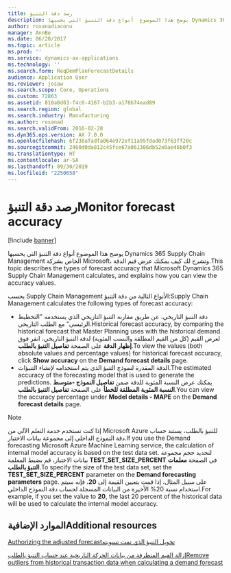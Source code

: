 ```yaml
---
title: رصد دقة التنبؤ​
description: يوضح هذا الموضوع  أنواع دقة التنبؤ التي يحسبها Dynamics 365 Supply Chain Management، وتشرح لك كيف يمكنك عرض قيم الدقة.
author: roxanadiaconu
manager: AnnBe
ms.date: 06/20/2017
ms.topic: article
ms.prod: ''
ms.service: dynamics-ax-applications
ms.technology: ''
ms.search.form: ReqDemPlanForecastDetails
audience: Application User
ms.reviewer: josaw
ms.search.scope: Core, Operations
ms.custom: 72863
ms.assetid: 810a0d63-f4c6-4167-b2b3-a178b74ead89
ms.search.region: global
ms.search.industry: Manufacturing
ms.author: roxanad
ms.search.validFrom: 2016-02-28
ms.dyn365.ops.version: AX 7.0.0
ms.openlocfilehash: 6f238afadfa064e972ef11a95fdad073f63ff20c
ms.sourcegitcommit: 2460d0da812c45fce67a061386db52e0ae46b0f3
ms.translationtype: HT
ms.contentlocale: ar-SA
ms.lasthandoff: 09/30/2019
ms.locfileid: "2250658"
---
```

# <a name="monitor-forecast-accuracy"></a><span data-ttu-id="3866f-103">رصد دقة التنبؤ​</span><span class="sxs-lookup"><span data-stu-id="3866f-103">Monitor forecast accuracy</span></span>

[!include [banner](../includes/banner.md)]

<span data-ttu-id="3866f-104">يوضح هذا الموضوع  أنواع دقة التنبؤ التي يحسبها Dynamics 365 Supply Chain Management الخاص بشركة Microsoft، وتشرح لك كيف يمكنك عرض قيم الدقة.</span><span class="sxs-lookup"><span data-stu-id="3866f-104">This topic describes the types of forecast accuracy that Microsoft Dynamics 365 Supply Chain Management calculates, and explains how you can view the accuracy values.</span></span>

<span data-ttu-id="3866f-105">يحسب Supply Chain Management الأنواع التالية من دقة التنبؤ:</span><span class="sxs-lookup"><span data-stu-id="3866f-105">Supply Chain Management calculates the following types of forecast accuracy:</span></span>

-   <span data-ttu-id="3866f-106">دقة التنبؤ التاريخي، عن طريق مقارنة التنبؤ التاريخي الذي يستخدمه "التخطيط الرئيسي" مع الطلب التاريخي.</span><span class="sxs-lookup"><span data-stu-id="3866f-106">Historical forecast accuracy, by comparing the historical forecast that Master Planning uses with the historical demand.</span></span> <span data-ttu-id="3866f-107">لعرض القيم (كل من القيم المطلقة والنسب المئوية) لدقة التنبؤ التاريخي، انقر فوق **إظهار الدقة** على الصفحة **تفاصيل التنبؤ بالطلب**.</span><span class="sxs-lookup"><span data-stu-id="3866f-107">To view the values (both absolute values and percentage values) for historical forecast accuracy, click **Show accuracy** on the **Demand forecast details** page.</span></span>
-   <span data-ttu-id="3866f-108">الدقة المقدرة لنموذج التنبؤ الذي يتم استخدامه لإنشاء التنبؤات.</span><span class="sxs-lookup"><span data-stu-id="3866f-108">The estimated accuracy of the forecasting model that is used to generate the predictions.</span></span> <span data-ttu-id="3866f-109">يمكنك عرض النسبة المئوية للدقة ضمن **تفاصيل النموذج -متوسط النسبة المئوية المطلقة للخطأ** على الصفحة **تفاصيل التنبؤ بالطلب**.</span><span class="sxs-lookup"><span data-stu-id="3866f-109">You can view the accuracy percentage under **Model details - MAPE** on the **Demand forecast details** page.</span></span> 

> [!NOTE]
> <span data-ttu-id="3866f-110">إذا كنت تستخدم خدمة التعلم الآلي من  Microsoft Azure للتنبؤ بالطلب، يستند حساب دقة النموذج الداخلي إلى مجموعة بيانات الاختبار.</span><span class="sxs-lookup"><span data-stu-id="3866f-110">If you use the Demand forecasting Microsoft Azure Machine Learning service, the calculation of internal model accuracy is based on the test data set.</span></span> <span data-ttu-id="3866f-111">لتحديد حجم مجموعة بيانات الاختبار، قم بضبط المعلمة **TEST\_SET\_SIZE\_PERCENT** في الصفحة **معلمات التنبؤ بالطلب**.</span><span class="sxs-lookup"><span data-stu-id="3866f-111">To specify the size of the test data set, set the **TEST\_SET\_SIZE\_PERCENT** parameter on the **Demand forecasting parameters** page.</span></span> <span data-ttu-id="3866f-112">على سبيل المثال، إذا قمت بتعيين القيمة إلى **20**، فإنه سيتم استخدام نسبة 20% الأخيرة من البيانات المسجلة لحساب دقة النموذج الداخلي.</span><span class="sxs-lookup"><span data-stu-id="3866f-112">For example, if you set the value to **20**, the last 20 percent of the historical data will be used to calculate the internal model accuracy.</span></span>


<a name="additional-resources"></a><span data-ttu-id="3866f-113">الموارد الإضافية</span><span class="sxs-lookup"><span data-stu-id="3866f-113">Additional resources</span></span>
--------

[<span data-ttu-id="3866f-114">تخويل ‏‫التنبؤ الذي تمت تسويته</span><span class="sxs-lookup"><span data-stu-id="3866f-114">Authorizing the adjusted forecast</span></span>](authorize-adjusted-forecast.md)

[<span data-ttu-id="3866f-115">إزالة القيم المتطرفة من بيانات الحركة التاريخية عند حساب التنبؤ بالطلب</span><span class="sxs-lookup"><span data-stu-id="3866f-115">Remove outliers from historical transaction data when calculating a demand forecast</span></span>](remove-historical-outliers-calculating-demand-forecast.md)




